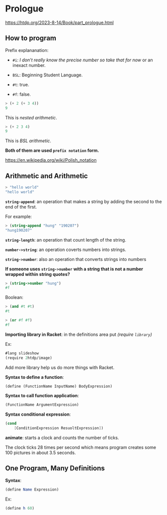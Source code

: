 # Prologue

https://htdp.org/2023-8-14/Book/part_prologue.html

## How to program

Prefix explananation:

- `#i`: _I don’t really know the precise number so take that for now_ or an
  inexact number.

- `BSL`: Beginning Student Language.

- `#t`: true.

- `#f`: false.

```scheme
> (+ 2 (+ 3 4))
9
```

This is _nested arithmetic_.

```scheme
> (+ 2 3 4)
9
```

This is _BSL arithmetic_.

**Both of them are used `prefix notation` form.**

https://en.wikipedia.org/wiki/Polish_notation

## Arithmetic and Arithmetic

```scheme
> "hello world"
"hello world"
```

**`string-append`**: an operation that makes a string by adding the second to
the end of the first.

For example:

```scheme
> (string-append "hung" "190207")
"hung190207"
```

**`string-length`**: an operation that count length of the string.

**`number->string`**: an operation coverts numbers into strings.

**`string->number`**: also an operation that converts strings into numbers

**If someone uses `string->number` with a string that is not a number wrapped
within string quotes?**

```scheme
> (string->number "hung")
#f
```

Boolean:

```scheme
> (and #t #t)
#t
```

```scheme
> (or #f #f)
#f
```

**Importing library in Racket**: in the definitions area put _(require
`library`)_

Ex:

```scheme
#lang slideshow
(require 2htdp/image)
```

Add more library help us do more things with Racket.

**Syntax to define a function**:

```scheme
(define (FunctionName InputName) BodyExpression)
```

**Syntax to call function application**:

```scheme
(FunctionName ArgumentExpression)
```

**Syntax conditional expression**:

```scheme
(cond
    [ConditionExpression ResuoltExpression])
```

**animate**: starts a clock and counts the number of ticks.

The clock ticks 28 times per second which means program creates some 100
pictures in about 3.5 seconds.

## One Program, Many Definitions

**Syntax**:

```scheme
(define Name Expression)
```

Ex:

```scheme
(define h 60)
```
